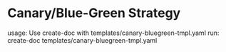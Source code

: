 # Canary/Blue-Green Strategy

usage: Use create-doc with templates/canary-bluegreen-tmpl.yaml
run: create-doc templates/canary-bluegreen-tmpl.yaml
